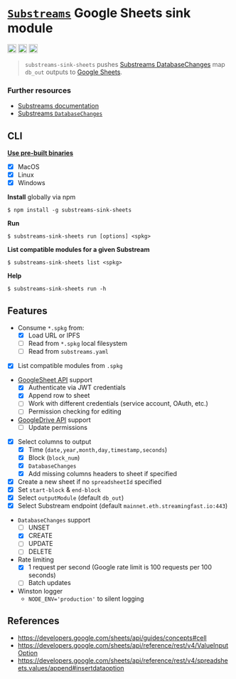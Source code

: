 # [`Substreams`](https://substreams.streamingfast.io/) Google Sheets sink module

[<img alt="github" src="https://img.shields.io/badge/Github-substreams.sheets-8da0cb?style=for-the-badge&logo=github" height="20">](https://github.com/pinax-network/substreams-sink-sheets)
[<img alt="npm" src="https://img.shields.io/npm/v/substreams-sink-sheets.svg?style=for-the-badge&color=CB0001&logo=npm" height="20">](https://www.npmjs.com/package/substreams-sink-sheets)
[<img alt="GitHub Workflow Status" src="https://img.shields.io/github/actions/workflow/status/pinax-network/substreams-sink-sheets/ci.yml?branch=main&style=for-the-badge" height="20">](https://github.com/pinax-network/substreams-sink-sheets/actions?query=branch%3Amain)

> `substreams-sink-sheets` pushes [Substreams DatabaseChanges](https://github.com/streamingfast/substreams-database-change/blob/develop/proto/substreams/sink/database/v1/database.proto) map `db_out` outputs to [Google Sheets](https://developers.google.com/sheets/api/reference/rest/).

### Further resources

- [Substreams documentation](https://substreams.streamingfast.io)
- [Substreams `DatabaseChanges`](https://github.com/streamingfast/substreams-database-change)

## CLI
[**Use pre-built binaries**](https://github.com/pinax-network/substreams-sink-sheets/releases)
- [x] MacOS
- [x] Linux
- [x] Windows

**Install** globally via npm
```console
$ npm install -g substreams-sink-sheets
```

**Run**
```console
$ substreams-sink-sheets run [options] <spkg>
```

**List compatible modules for a given Substream**
```console
$ substreams-sink-sheets list <spkg>
```

**Help**
```console
$ substreams-sink-sheets run -h
```

## Features
- Consume `*.spkg` from:
  - [x] Load URL or IPFS
  - [ ] Read from `*.spkg` local filesystem
  - [ ] Read from `substreams.yaml`
- [x] List compatible modules from `.spkg`
- [GoogleSheet API](https://developers.google.com/sheets/api/reference/rest/) support
  - [x] Authenticate via JWT credentials
  - [x] Append row to sheet
  - [ ] Work with different credentials (service account, OAuth, etc.)
  - [ ] Permission checking for editing
- [GoogleDrive API](https://developers.google.com/drive/api/v3/reference) support
  - [ ] Update permissions
- [x] Select columns to output
  - [x] Time (`date,year,month,day,timestamp,seconds`)
  - [x] Block (`block_num`)
  - [x] `DatabaseChanges`
  - [x] Add missing columns headers to sheet if specified
- [x] Create a new sheet if no `spreadsheetId` specified
- [x] Set `start-block` & `end-block`
- [x] Select `outputModule` (default `db_out`)
- [x] Select Substream endpoint (default `mainnet.eth.streamingfast.io:443`)
- `DatabaseChanges` support
  - [ ] UNSET
  - [x] CREATE
  - [ ] UPDATE
  - [ ] DELETE
- Rate limiting
  - [x] 1 request per second (Google rate limit is 100 requests per 100 seconds)
  - [ ] Batch updates
- Winston logger
  - `NODE_ENV='production'` to silent logging

## References

- https://developers.google.com/sheets/api/guides/concepts#cell
- https://developers.google.com/sheets/api/reference/rest/v4/ValueInputOption
- https://developers.google.com/sheets/api/reference/rest/v4/spreadsheets.values/append#insertdataoption